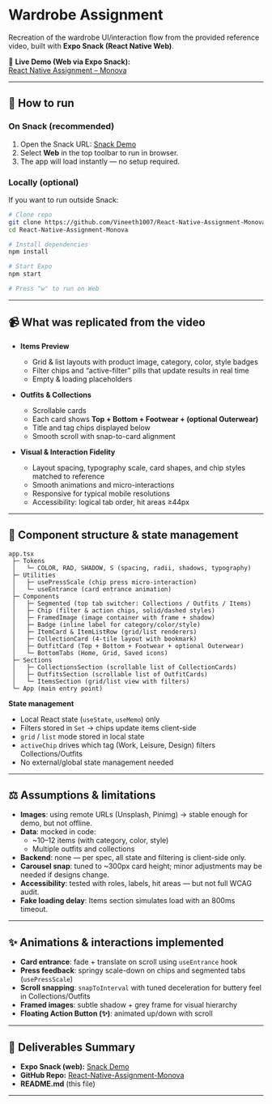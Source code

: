 # Wardrobe Assignment

Recreation of the wardrobe UI/interaction flow from the provided reference video, built with **Expo Snack (React Native Web)**.  

🔗 **Live Demo (Web via Expo Snack):**  
[React Native Assignment – Monova](https://snack.expo.dev/@vineeth1007/react-native-assignment-monova)

---

## 🚀 How to run

### On Snack (recommended)
1. Open the Snack URL: [Snack Demo](https://snack.expo.dev/@vineeth1007/react-native-assignment-monova)  
2. Select **Web** in the top toolbar to run in browser.  
3. The app will load instantly — no setup required.  

### Locally (optional)
If you want to run outside Snack:

```bash
# Clone repo
git clone https://github.com/Vineeth1007/React-Native-Assignment-Monova.git
cd React-Native-Assignment-Monova

# Install dependencies
npm install

# Start Expo
npm start

# Press "w" to run on Web
```

---

## 📹 What was replicated from the video

- **Items Preview**
  - Grid & list layouts with product image, category, color, style badges
  - Filter chips and “active-filter” pills that update results in real time
  - Empty & loading placeholders

- **Outfits & Collections**
  - Scrollable cards
  - Each card shows **Top + Bottom + Footwear + (optional Outerwear)**
  - Title and tag chips displayed below
  - Smooth scroll with snap-to-card alignment

- **Visual & Interaction Fidelity**
  - Layout spacing, typography scale, card shapes, and chip styles matched to reference
  - Smooth animations and micro-interactions
  - Responsive for typical mobile resolutions
  - Accessibility: logical tab order, hit areas ≥44px

---

## 📂 Component structure & state management

```
app.tsx
 ├─ Tokens
 │   └─ COLOR, RAD, SHADOW, S (spacing, radii, shadows, typography)
 ├─ Utilities
 │   ├─ usePressScale (chip press micro-interaction)
 │   └─ useEntrance (card entrance animation)
 ├─ Components
 │   ├─ Segmented (top tab switcher: Collections / Outfits / Items)
 │   ├─ Chip (filter & action chips, solid/dashed styles)
 │   ├─ FramedImage (image container with frame + shadow)
 │   ├─ Badge (inline label for category/color/style)
 │   ├─ ItemCard & ItemListRow (grid/list renderers)
 │   ├─ CollectionCard (4-tile layout with bookmark)
 │   ├─ OutfitCard (Top + Bottom + Footwear + optional Outerwear)
 │   └─ BottomTabs (Home, Grid, Saved icons)
 ├─ Sections
 │   ├─ CollectionsSection (scrollable list of CollectionCards)
 │   ├─ OutfitsSection (scrollable list of OutfitCards)
 │   └─ ItemsSection (grid/list view with filters)
 └─ App (main entry point)
```

**State management**
- Local React state (`useState`, `useMemo`) only
- Filters stored in `Set` → chips update items client-side
- `grid` / `list` mode stored in local state
- `activeChip` drives which tag (Work, Leisure, Design) filters Collections/Outfits
- No external/global state management needed

---

## ⚖️ Assumptions & limitations

- **Images**: using remote URLs (Unsplash, Pinimg) → stable enough for demo, but not offline.  
- **Data**: mocked in code:
  - ~10–12 items (with category, color, style)
  - Multiple outfits and collections  
- **Backend**: none — per spec, all state and filtering is client-side only.  
- **Carousel snap**: tuned to ~300px card height; minor adjustments may be needed if designs change.  
- **Accessibility**: tested with roles, labels, hit areas — but not full WCAG audit.  
- **Fake loading delay**: Items section simulates load with an 800ms timeout.

---

## ✨ Animations & interactions implemented

- **Card entrance**: fade + translate on scroll using `useEntrance` hook  
- **Press feedback**: springy scale-down on chips and segmented tabs (`usePressScale`)  
- **Scroll snapping**: `snapToInterval` with tuned deceleration for buttery feel in Collections/Outfits  
- **Framed images**: subtle shadow + grey frame for visual hierarchy  
- **Floating Action Button (✨)**: animated up/down with scroll  

---

## 📌 Deliverables Summary

- **Expo Snack (web):** [Snack Demo](https://snack.expo.dev/@vineeth1007/react-native-assignment-monova)  
- **GitHub Repo:** [React-Native-Assignment-Monova](https://github.com/Vineeth1007/React-Native-Assignment-Monova.git)  
- **README.md** (this file)  

---
